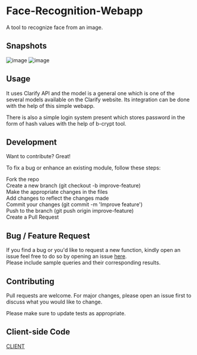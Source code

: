 # Face-Recognition-Webapp
A tool to recognize face from an image.

## Snapshots
![image](https://user-images.githubusercontent.com/56764533/85941037-f0a96b80-b93d-11ea-91dc-70d22e9f2df2.png)
![image](https://user-images.githubusercontent.com/56764533/85941042-f8691000-b93d-11ea-97c8-791c4ec95424.png)


## Usage

It uses Clarify API and the model is a general one which is one of the several models available on the Clarify website. Its integration can be done with the help of this simple webapp.

There is also a simple login system present which stores password in the form of hash values with the help of b-crypt tool.

## Development
Want to contribute? Great!

To fix a bug or enhance an existing module, follow these steps:

Fork the repo\
Create a new branch (git checkout -b improve-feature)\
Make the appropriate changes in the files\
Add changes to reflect the changes made\
Commit your changes (git commit -m 'Improve feature')\
Push to the branch (git push origin improve-feature)\
Create a Pull Request

## Bug / Feature Request
If you find a bug or you'd like to request a new function, kindly open an issue feel free to do so by opening an issue [here](https://github.com/ayush-020198/Robot5o/issues/new).\
Please include sample queries and their corresponding results.

## Contributing
Pull requests are welcome. For major changes, please open an issue first to discuss what you would like to change.

Please make sure to update tests as appropriate.

## Client-side Code
[CLIENT](https://github.com/ayush-020198/facerecogn_front_end)
